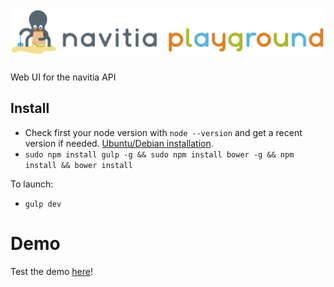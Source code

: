 # ![navitia playground](img/n_playground.svg?raw=true)

Web UI for the navitia API

## Install

* Check first your node version with `node --version` and get a recent version if needed. [Ubuntu/Debian installation](https://nodejs.org/en/download/package-manager/#debian-and-ubuntu-based-linux-distributions).
* `sudo npm install gulp -g && sudo npm install bower -g && npm install && bower install`

To launch:
* `gulp dev`

# Demo

Test the demo [here](http://texitoi.eu/apihm/)!
